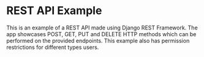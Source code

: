 # REST API Example

This is an example of a REST API made using Django REST Framework. The app showcases POST, GET, PUT and DELETE HTTP methods which can be performed on the provided endpoints. This example also has permission restrictions for different types users.